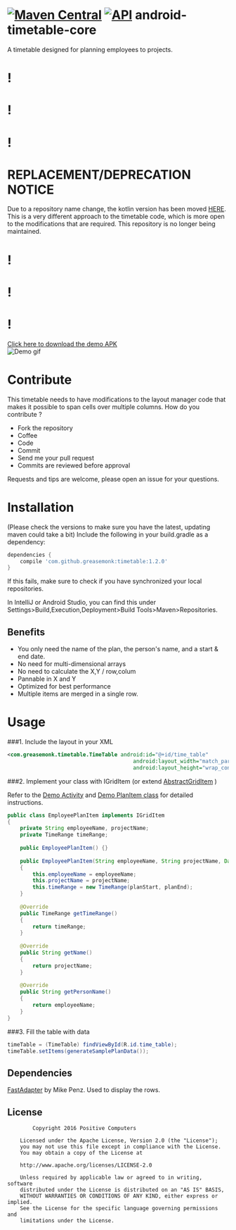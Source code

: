 [![Maven Central](https://maven-badges.herokuapp.com/maven-central/com.github.greasemonk/timetable/badge.svg?style=flat)](https://maven-badges.herokuapp.com/maven-central/com.github.greasemonk/timetable) [![API](https://img.shields.io/badge/API-16%2B-yellow.svg?style=flat)](https://android-arsenal.com/api?level=16)
android-timetable-core
===================

A timetable designed for planning employees to projects.

# !
# !
# !
# REPLACEMENT/DEPRECATION NOTICE
Due to a repository name change, the kotlin version has been moved [HERE](https://github.com/GreaseMonk/android-timetable).
This is a very different approach to the timetable code, which is more open to the modifications that are required.
This repository is no longer being maintained.
# !
# !
# !




[Click here to download the demo APK](https://github.com/GreaseMonk/android-timetable-core/blob/develop/apk/20-12-2016_app-debug-v1.0.1-DEBUG-c101.apk)  
![Demo gif](https://github.com/GreaseMonk/android-timetable-core/blob/develop/images/giphy_1.gif) 


# Contribute
This timetable needs to have modifications to the layout manager code that makes it possible to span cells over multiple columns.
How do you contribute ?
- Fork the repository
- Coffee
- Code
- Commit
- Send me your pull request
- Commits are reviewed before approval

Requests and tips are welcome, please open an issue for your questions.

# Installation

(Please check the versions to make sure you have the latest, updating maven could take a bit)
Include the following in your build.gradle as a dependency:

```gradle
dependencies {
	compile 'com.github.greasemonk:timetable:1.2.0'
}
```

If this fails, make sure to check if you have synchronized your local repositories.

In IntelliJ or Android Studio, you can find this under Settings>Build,Execution,Deployment>Build Tools>Maven>Repositories.


## Benefits

- You only need the name of the plan, the person's name, and a start & end date.
- No need for multi-dimensional arrays
- No need to calculate the X,Y / row,colum
- Pannable in X and Y
- Optimized for best performance
- Multiple items are merged in a single row.


# Usage

###1. Include the layout in your XML

```xml
<com.greasemonk.timetable.TimeTable android:id="@+id/time_table"
                                        android:layout_width="match_parent"
                                        android:layout_height="wrap_content"/>
```


###2. Implement your class with IGridItem (or extend [AbstractGridItem](https://github.com/GreaseMonk/android-timetable/blob/develop/app/src/main/java/com/greasemonk/timetable/app/EmployeePlanItem.java) )

Refer to the [Demo Activity](https://github.com/GreaseMonk/android-timetable/blob/develop/app/src/main/java/com/greasemonk/timetable/app/MainActivity.java) and [Demo PlanItem class](https://github.com/GreaseMonk/android-timetable/blob/develop/app/src/main/java/com/greasemonk/timetable/app/EmployeePlanItem.java) for detailed instructions.


```java
public class EmployeePlanItem implements IGridItem
{
	private String employeeName, projectName;
	private TimeRange timeRange;
	
	public EmployeePlanItem() {}
	
	public EmployeePlanItem(String employeeName, String projectName, Date planStart, Date planEnd)
	{
		this.employeeName = employeeName;
		this.projectName = projectName;
		this.timeRange = new TimeRange(planStart, planEnd);
	}
	
	@Override
	public TimeRange getTimeRange()
	{
		return timeRange;
	}
	
	@Override
	public String getName()
	{
		return projectName;
	}
	
	@Override
	public String getPersonName()
	{
		return employeeName;
	}
}
```


###3. Fill the table with data

```java
timeTable = (TimeTable) findViewById(R.id.time_table);
timeTable.setItems(generateSamplePlanData());
```


## Dependencies

[FastAdapter](https://github.com/mikepenz/fastadapter) by Mike Penz. Used to display the rows.


## License

```
		Copyright 2016 Positive Computers

	Licensed under the Apache License, Version 2.0 (the "License");
	you may not use this file except in compliance with the License.
	You may obtain a copy of the License at

	http://www.apache.org/licenses/LICENSE-2.0

	Unless required by applicable law or agreed to in writing, software
	distributed under the License is distributed on an "AS IS" BASIS,
	WITHOUT WARRANTIES OR CONDITIONS OF ANY KIND, either express or implied.
	See the License for the specific language governing permissions and
	limitations under the License.
```
